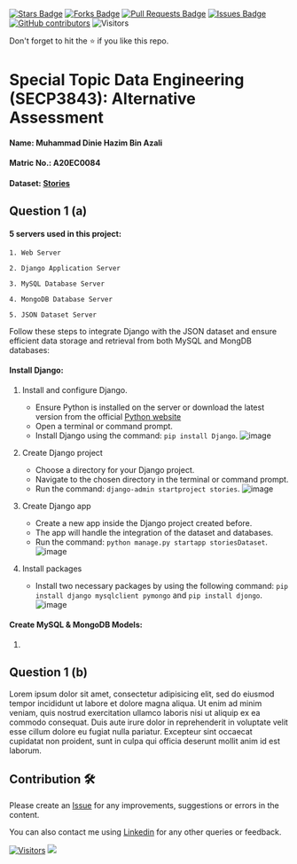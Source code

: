<a href="https://github.com/drshahizan/SECP3843/stargazers"><img src="https://img.shields.io/github/stars/drshahizan/SECP3843" alt="Stars Badge"/></a>
<a href="https://github.com/drshahizan/SECP3843/network/members"><img src="https://img.shields.io/github/forks/drshahizan/SECP3843" alt="Forks Badge"/></a>
<a href="https://github.com/drshahizan/SECP3843/pulls"><img src="https://img.shields.io/github/issues-pr/drshahizan/SECP3843" alt="Pull Requests Badge"/></a>
<a href="https://github.com/drshahizan/SECP3843/issues"><img src="https://img.shields.io/github/issues/drshahizan/SECP3843" alt="Issues Badge"/></a>
<a href="https://github.com/drshahizan/SECP3843/graphs/contributors"><img alt="GitHub contributors" src="https://img.shields.io/github/contributors/drshahizan/SECP3843?color=2b9348"></a>
![Visitors](https://api.visitorbadge.io/api/visitors?path=https%3A%2F%2Fgithub.com%2Fdrshahizan%2FSECP3843&labelColor=%23d9e3f0&countColor=%23697689&style=flat)


Don't forget to hit the :star: if you like this repo.

# Special Topic Data Engineering (SECP3843): Alternative Assessment

#### Name: Muhammad Dinie Hazim Bin Azali
#### Matric No.: A20EC0084
#### Dataset: [Stories](https://github.com/drshahizan/dataset/tree/main/mongodb/07-stories)

## Question 1 (a)
#### 5 servers used in this project:

```1. Web Server```

```2. Django Application Server```

```3. MySQL Database Server```

```4. MongoDB Database Server```

```5. JSON Dataset Server```

Follow these steps to integrate Django with the JSON dataset and ensure efficient data storage and retrieval from both MySQL and MongDB databases:

#### Install Django:

1. Install and configure Django.
   - Ensure Python is installed on the server or download the latest version from the official [Python website](https://www.python.org/downloads/)
   - Open a terminal or command prompt.
   - Install Django using the command: `pip install Django`.
     ![image](https://github.com/drshahizan/SECP3843/blob/45c2d3cb9f768daea02df72426c9530b0ced805c/submission/DinieHazim/question%201/files/images/248708969-bf530713-0a4f-408f-a293-4969383b80c9.png)

2. Create Django project
   - Choose a directory for your Django project.
   - Navigate to the chosen directory in the terminal or command prompt.
   - Run the command: `django-admin startproject stories`.
     ![image](https://github.com/drshahizan/SECP3843/blob/d11ebdb1c7df59cb241c3b581b41e62201c9f55c/submission/DinieHazim/question%201/files/images/248711447-86eb15d2-6bdd-48d2-912a-f1316bcd0af8.png)

3. Create Django app
   - Create a new app inside the Django project created before.
   - The app will handle the integration of the dataset and databases.
   - Run the command: `python manage.py startapp storiesDataset`.
     ![image](https://github.com/drshahizan/SECP3843/blob/862e377bf91e814cf13f895dcb95971a067663aa/submission/DinieHazim/question%201/files/images/248779811-324bc2db-a63e-494e-8496-9d28afc3fcb9.png)

4. Install packages
   - Install two necessary packages by using the following command: `pip install django mysqlclient pymongo` and `pip install djongo`.
     ![image](https://github.com/drshahizan/SECP3843/assets/120595244/535309a3-a5af-4678-8a67-cf089a9b6326)

#### Create MySQL & MongoDB Models:

1. 

## Question 1 (b)
Lorem ipsum dolor sit amet, consectetur adipisicing elit, sed do eiusmod tempor incididunt ut labore et dolore magna aliqua. Ut enim ad minim veniam, quis nostrud exercitation ullamco laboris nisi ut aliquip ex ea commodo consequat. Duis aute irure dolor in reprehenderit in voluptate velit esse cillum dolore eu fugiat nulla pariatur. Excepteur sint occaecat cupidatat non proident, sunt in culpa qui officia deserunt mollit anim id est laborum.





## Contribution 🛠️
Please create an [Issue](https://github.com/drshahizan/special-topic-data-engineering/issues) for any improvements, suggestions or errors in the content.

You can also contact me using [Linkedin](https://www.linkedin.com/in/mikhel-adam/) for any other queries or feedback.

[![Visitors](https://api.visitorbadge.io/api/visitors?path=https%3A%2F%2Fgithub.com%2Fdrshahizan&labelColor=%23697689&countColor=%23555555&style=plastic)](https://visitorbadge.io/status?path=https%3A%2F%2Fgithub.com%2Fdrshahizan)
![](https://hit.yhype.me/github/profile?user_id=81284918)
